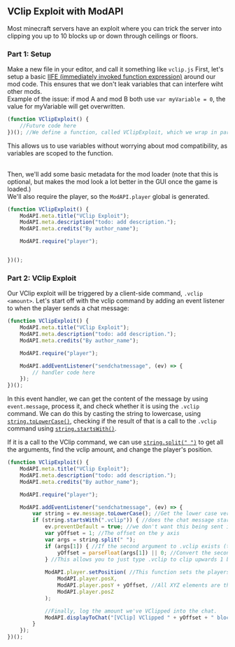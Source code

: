 ## VClip Exploit with ModAPI
Most minecraft servers have an exploit where you can trick the server into clipping you up to 10 blocks up or down through ceilings or floors.

### Part 1: Setup

Make a new file in your editor, and call it something like `vclip.js`
First, let's setup a basic [IIFE (immediately invoked function expression)](https://developer.mozilla.org/en-US/docs/Glossary/IIFE) around our mod code. This ensures that we don't leak variables that can interfere wiht other mods.\
Example of the issue: if mod A and mod B both use `var myVariable = 0`, the value for myVariable will get overwritten.

```javascript
(function VClipExploit() {
    //Future code here
})(); //We define a function, called VClipExploit, which we wrap in parantheses () and immediately execute.
```
This allows us to use variables without worrying about mod compatibility, as variables are scoped to the function.

\
Then, we'll add some basic metadata for the mod loader (note that this is optional, but makes the mod look a lot better in the GUI once the game is loaded.)\
We'll also require the player, so the `ModAPI.player` global is generated.

```javascript
(function VClipExploit() {
    ModAPI.meta.title("VClip Exploit");
    ModAPI.meta.description("todo: add description.");
    ModAPI.meta.credits("By author_name");

    ModAPI.require("player");


})();
```

### Part 2: VClip Exploit
Our VClip exploit will be triggered by a client-side command, `.vclip <amount>`.
Let's start off with the vclip command by adding an event listener to when the player sends a chat message:
```javascript
(function VClipExploit() {
    ModAPI.meta.title("VClip Exploit");
    ModAPI.meta.description("todo: add description.");
    ModAPI.meta.credits("By author_name");

    ModAPI.require("player");

    ModAPI.addEventListener("sendchatmessage", (ev) => {
        // handler code here
    });
})();
```
In this event handler, we can get the content of the message by using `event.message`, process it, and check whether it is using the `.vclip` command. We can do this by casting the string to lowercase, using [`string.toLowerCase()`](https://developer.mozilla.org/en-US/docs/Web/JavaScript/Reference/Global_Objects/String/toLowerCase), checking if the result of that is a call to the `.vclip` command using [`string.startsWith()`](https://developer.mozilla.org/en-US/docs/Web/JavaScript/Reference/Global_Objects/String/startsWith).

If it is a call to the VClip command, we can use [`string.split(" ")`](https://developer.mozilla.org/en-US/docs/Web/JavaScript/Reference/Global_Objects/String/split) to get all the arguments, find the vclip amount, and change the player's position.

```javascript
(function VClipExploit() {
    ModAPI.meta.title("VClip Exploit");
    ModAPI.meta.description("todo: add description.");
    ModAPI.meta.credits("By author_name");

    ModAPI.require("player");

    ModAPI.addEventListener("sendchatmessage", (ev) => {
        var string = ev.message.toLowerCase(); //Get the lower case version of the command
        if (string.startsWith(".vclip")) { //does the chat message start with .vclip?
            ev.preventDefault = true; //we don't want this being sent into chat as a message
            var yOffset = 1; //The offset on the y axis
            var args = string.split(" ");
            if (args[1]) { //If the second argument to .vclip exists (the vclip <amount>)
                yOffset = parseFloat(args[1]) || 0; //Convert the second argument into a number. We use || to replace NaN (invalid numbers) with 0. Then, store it into the y offset.
            } //This allows you to just type .vclip to clip upwards 1 block.
            
            ModAPI.player.setPosition( //This function sets the players position to an XYZ coordinate
                ModAPI.player.posX,
                ModAPI.player.posY + yOffset, //All XYZ elements are the same, except we add the yOffset variable to the y axis.
                ModAPI.player.posZ
            ); 

            //Finally, log the amount we've VClipped into the chat.
            ModAPI.displayToChat("[VClip] VClipped " + yOffset + " blocks.");
        }
    });
})();
```